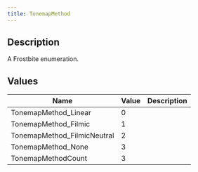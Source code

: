 ```yaml
---
title: TonemapMethod
---
```

## Description

A Frostbite enumeration.

## Values

| Name                         | Value | Description |
| ---------------------------- | ----- | ----------- |
| TonemapMethod\_Linear        | 0     |             |
| TonemapMethod\_Filmic        | 1     |             |
| TonemapMethod\_FilmicNeutral | 2     |             |
| TonemapMethod\_None          | 3     |             |
| TonemapMethodCount           | 3     |             |
